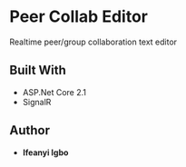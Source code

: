 ﻿# Peer Collab Editor

Realtime peer/group collaboration text editor

## Built With

* ASP.Net Core 2.1
* SignalR

## Author

* **Ifeanyi Igbo**